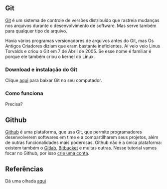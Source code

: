 ## Git
[Git](https://git-scm.com/about) é um sistema de controle de versões 
distribuído que rastreia mudanças nos arquivos durante o desenvolvimento 
de software. Mas serve também para qualquer tipo de arquivo.

Havia vários programas versionadores de arquivos antes do Git, mas Os Antigos
Criadores diziam que eram bastante ineficientes. Aí veio veio Linus Torvalds
e criou o Git em 7 de Abril de 2005. Se esse nome é familiar é porque ele 
também criou o kernel do Linux.


### Download e instalação do Git
Clique [aqui](https://git-scm.com/downloads) para baixar Git no seu computador.

### Como funciona 
Precisa?

## Github
[Github](https://github.com/) é uma plataforma, que usa Git, que permite 
programadores desenvolverem softwares em time e a compartilharem seus 
projetos, além de outras funcionalidades mais poderosas. Github não é 
a única plataforma: existem também o [Gitlab](https://about.gitlab.com/), 
[Bitbucket](https://bitbucket.org/product) e muitas outras. Nesse tutorial 
vamos focar no Github, por isso [crie uma conta](https://github.com/join).


## Referências
Dá uma olhada [aqui](/conteudo/referencias.md)

